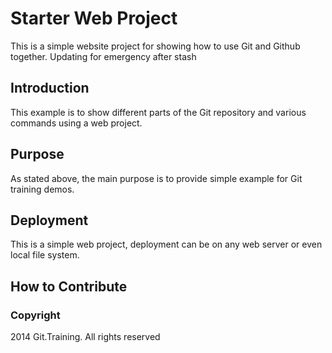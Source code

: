 # Starter Web Project

This is a simple website project for showing how to use Git and Github together. Updating for emergency after stash

## Introduction

This example is to show different parts of the Git repository and various commands using a web project.

## Purpose

As stated above, the main purpose is to provide simple example for Git training demos.

## Deployment

This is a simple web project, deployment can be on any web server or even local file system.

## How to Contribute

### Copyright
2014 Git.Training. All rights reserved